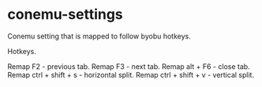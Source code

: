 # conemu-settings
Conemu setting that is mapped to follow byobu hotkeys.

Hotkeys.

Remap F2 - previous tab.
Remap F3 - next tab.
Remap alt + F6 - close tab.
Remap ctrl + shift + s - horizontal split.
Remap ctrl + shift + v - vertical split.
